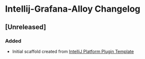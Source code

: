 <!-- Keep a Changelog guide -> https://keepachangelog.com -->

# Intellij-Grafana-Alloy Changelog

## [Unreleased]
### Added
- Initial scaffold created from [IntelliJ Platform Plugin Template](https://github.com/JetBrains/intellij-platform-plugin-template)
